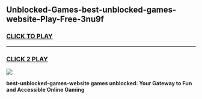 
## Unblocked-Games-best-unblocked-games-website-Play-Free-3nu9f
<h3>
<a href="https://premium76.site?title=best-unblocked-games-website&ref=20A">CLICK TO PLAY</a></h3>
<hr>

<h3>
<a href="https://premium76.site?title=best-unblocked-games-website&ref=20A">CLICK 2 PLAY</a>
  
</h3>

<a href="https://premium76.site?title=best-unblocked-games-website&ref=20A"><img src="https://clearcache.store/games.png"></a>


**best-unblocked-games-website games unblocked: Your Gateway to Fun and Accessible Online Gaming**
